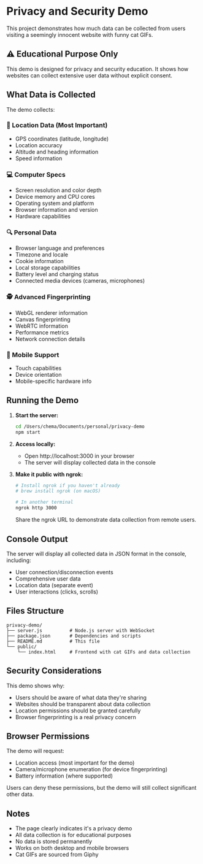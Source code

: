 # Privacy and Security Demo

This project demonstrates how much data can be collected from users visiting a seemingly innocent website with funny cat GIFs.

## ⚠️ Educational Purpose Only

This demo is designed for privacy and security education. It shows how websites can collect extensive user data without explicit consent.

## What Data is Collected

The demo collects:

### 📍 Location Data (Most Important)
- GPS coordinates (latitude, longitude)
- Location accuracy
- Altitude and heading information
- Speed information

### 💻 Computer Specs
- Screen resolution and color depth
- Device memory and CPU cores
- Operating system and platform
- Browser information and version
- Hardware capabilities

### 🔍 Personal Data
- Browser language and preferences
- Timezone and locale
- Cookie information
- Local storage capabilities
- Battery level and charging status
- Connected media devices (cameras, microphones)

### 🕵️ Advanced Fingerprinting
- WebGL renderer information
- Canvas fingerprinting
- WebRTC information
- Performance metrics
- Network connection details

### 📱 Mobile Support
- Touch capabilities
- Device orientation
- Mobile-specific hardware info

## Running the Demo

1. **Start the server:**
   ```bash
   cd /Users/chema/Documents/personal/privacy-demo
   npm start
   ```

2. **Access locally:**
   - Open http://localhost:3000 in your browser
   - The server will display collected data in the console

3. **Make it public with ngrok:**
   ```bash
   # Install ngrok if you haven't already
   # brew install ngrok (on macOS)
   
   # In another terminal
   ngrok http 3000
   ```
   
   Share the ngrok URL to demonstrate data collection from remote users.

## Console Output

The server will display all collected data in JSON format in the console, including:
- User connection/disconnection events
- Comprehensive user data
- Location data (separate event)
- User interactions (clicks, scrolls)

## Files Structure

```
privacy-demo/
├── server.js          # Node.js server with WebSocket
├── package.json       # Dependencies and scripts
├── README.md          # This file
└── public/
    └── index.html     # Frontend with cat GIFs and data collection
```

## Security Considerations

This demo shows why:
- Users should be aware of what data they're sharing
- Websites should be transparent about data collection
- Location permissions should be granted carefully
- Browser fingerprinting is a real privacy concern

## Browser Permissions

The demo will request:
- Location access (most important for the demo)
- Camera/microphone enumeration (for device fingerprinting)
- Battery information (where supported)

Users can deny these permissions, but the demo will still collect significant other data.

## Notes

- The page clearly indicates it's a privacy demo
- All data collection is for educational purposes
- No data is stored permanently
- Works on both desktop and mobile browsers
- Cat GIFs are sourced from Giphy
